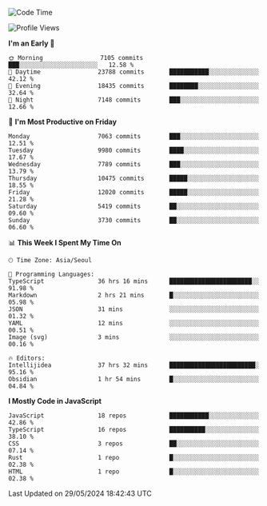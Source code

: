 <!--START_SECTION:waka-->
![Code Time](http://img.shields.io/badge/Code%20Time-6%2C138%20hrs%2044%20mins-blue)

![Profile Views](http://img.shields.io/badge/Profile%20Views-0-blue)

**I'm an Early 🐤** 

```text
🌞 Morning                7105 commits        ███░░░░░░░░░░░░░░░░░░░░░░   12.58 % 
🌆 Daytime                23788 commits       ███████████░░░░░░░░░░░░░░   42.12 % 
🌃 Evening                18435 commits       ████████░░░░░░░░░░░░░░░░░   32.64 % 
🌙 Night                  7148 commits        ███░░░░░░░░░░░░░░░░░░░░░░   12.66 % 
```
📅 **I'm Most Productive on Friday** 

```text
Monday                   7063 commits        ███░░░░░░░░░░░░░░░░░░░░░░   12.51 % 
Tuesday                  9980 commits        ████░░░░░░░░░░░░░░░░░░░░░   17.67 % 
Wednesday                7789 commits        ███░░░░░░░░░░░░░░░░░░░░░░   13.79 % 
Thursday                 10475 commits       █████░░░░░░░░░░░░░░░░░░░░   18.55 % 
Friday                   12020 commits       █████░░░░░░░░░░░░░░░░░░░░   21.28 % 
Saturday                 5419 commits        ██░░░░░░░░░░░░░░░░░░░░░░░   09.60 % 
Sunday                   3730 commits        ██░░░░░░░░░░░░░░░░░░░░░░░   06.60 % 
```


📊 **This Week I Spent My Time On** 

```text
🕑︎ Time Zone: Asia/Seoul

💬 Programming Languages: 
TypeScript               36 hrs 16 mins      ███████████████████████░░   91.98 % 
Markdown                 2 hrs 21 mins       █░░░░░░░░░░░░░░░░░░░░░░░░   05.98 % 
JSON                     31 mins             ░░░░░░░░░░░░░░░░░░░░░░░░░   01.32 % 
YAML                     12 mins             ░░░░░░░░░░░░░░░░░░░░░░░░░   00.51 % 
Image (svg)              3 mins              ░░░░░░░░░░░░░░░░░░░░░░░░░   00.16 % 

🔥 Editors: 
Intellijidea             37 hrs 32 mins      ████████████████████████░   95.16 % 
Obsidian                 1 hr 54 mins        █░░░░░░░░░░░░░░░░░░░░░░░░   04.84 % 
```

**I Mostly Code in JavaScript** 

```text
JavaScript               18 repos            ███████████░░░░░░░░░░░░░░   42.86 % 
TypeScript               16 repos            ██████████░░░░░░░░░░░░░░░   38.10 % 
CSS                      3 repos             ██░░░░░░░░░░░░░░░░░░░░░░░   07.14 % 
Rust                     1 repo              █░░░░░░░░░░░░░░░░░░░░░░░░   02.38 % 
HTML                     1 repo              █░░░░░░░░░░░░░░░░░░░░░░░░   02.38 % 
```




 Last Updated on 29/05/2024 18:42:43 UTC
<!--END_SECTION:waka-->
